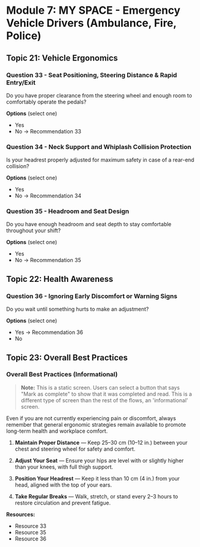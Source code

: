 # Module 7: MY SPACE - Emergency Vehicle Drivers (Ambulance, Fire, Police)

## Topic 21: Vehicle Ergonomics

### Question 33 - Seat Positioning, Steering Distance & Rapid Entry/Exit

Do you have proper clearance from the steering wheel and enough room to comfortably operate the pedals?

**Options** (select one)

- Yes
- No → Recommendation 33

### Question 34 - Neck Support and Whiplash Collision Protection

Is your headrest properly adjusted for maximum safety in case of a rear-end collision?

**Options** (select one)

- Yes
- No → Recommendation 34

### Question 35 - Headroom and Seat Design

Do you have enough headroom and seat depth to stay comfortable throughout your shift?

**Options** (select one)

- Yes
- No → Recommendation 35

## Topic 22: Health Awareness

### Question 36 - Ignoring Early Discomfort or Warning Signs

Do you wait until something hurts to make an adjustment?

**Options** (select one)

- Yes → Recommendation 36
- No

## Topic 23: Overall Best Practices

### Overall Best Practices (Informational)

> **Note:** This is a static screen. Users can select a button that says "Mark as complete" to show that it was completed and read. This is a different type of screen than the rest of the flows, an 'informational' screen.

Even if you are not currently experiencing pain or discomfort, always remember that general ergonomic strategies remain available to promote long-term health and workplace comfort.

1. **Maintain Proper Distance** — Keep 25–30 cm (10–12 in.) between your chest and steering wheel for safety and comfort.

2. **Adjust Your Seat** — Ensure your hips are level with or slightly higher than your knees, with full thigh support.

3. **Position Your Headrest** — Keep it less than 10 cm (4 in.) from your head, aligned with the top of your ears.

4. **Take Regular Breaks** — Walk, stretch, or stand every 2–3 hours to restore circulation and prevent fatigue.

**Resources:**

- Resource 33
- Resource 35
- Resource 36
